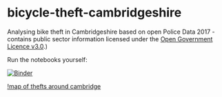 # bicycle-theft-cambridgeshire

Analysing bike theft in Cambridgeshire based on open Police Data 2017 - contains public sector information licensed under the [Open Government Licence v3.0](https://www.nationalarchives.gov.uk/doc/open-government-licence/version/3/).)

Run the notebooks yourself:

[![Binder](https://mybinder.org/badge.svg)](https://mybinder.org/v2/gh/open-data-day-cambridge-2018/bicycle-theft-cambridgeshire/master)

[!map of thefts around cambridge](results/theftmap.png)
